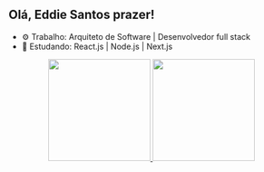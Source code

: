 ## Olá, Eddie Santos prazer!

- ⚙ Trabalho: Arquiteto de Software | Desenvolvedor full stack
- 🔭 Estudando: React.js | Node.js | Next.js

<div align="center">
  <a href="https://github.com/Eddiesantle">
  <img height="180em" src="https://github-readme-stats.vercel.app/api?username=Eddiesantle&show_icons=true&theme=dark&include_all_commits=true&count_private=true"/>
  <img height="180em" src="https://github-readme-stats.vercel.app/api/top-langs/?username=Eddiesantle&layout=compact&langs_count=7&theme=dark"/>
</div>
  
